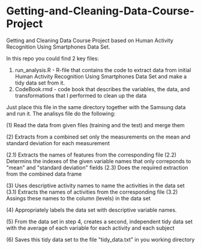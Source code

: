 # Getting-and-Cleaning-Data-Course-Project
Getting and Cleaning Data Course Project based on Human Activity Recognition Using Smartphones Data Set.

In this repo you could find 2 key files:
   1. run_analysis.R - R-file that contains the code to extract data from initial Human Activity Recognition Using Smartphones Data Set and make a tidy data set from it. 
   2. CodeBook.rmd - code book that describes the variables, the data, and transformations that I performed to clean up the data

Just place this file in the same directory together with the Samsung data and run it.
The analisys file do the following:

(1) Read the data from given files (training and the test) and merge them

(2) Extracts from a combined set only the measurements on the mean and standard deviation for each measurement

   (2.1) Extracts the names of features from the corresponding file
   (2.2) Determins the indexes of the given variable names that only correponds to "mean" and "standard deviation" fields
   (2.3) Does the required extraction from the combined data frame

(3) Uses descriptive activity names to name the activities in the data set
   (3.1) Extracts the names of activities from the corresponding file
   (3.2) Assings these names to the column (levels) in the data set


(4) Appropriately labels the data set with descriptive variable names. 

(5) From the data set in step 4, creates a second, independent tidy data set with the average of each variable for each activity and each subject

(6) Saves this tidy data set to the file "tidy_data.txt" in you working directory
